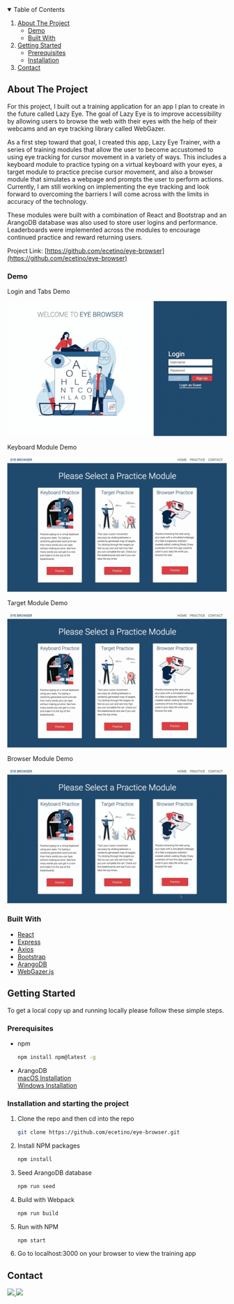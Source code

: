 <!-- TABLE OF CONTENTS -->
<details open="open">
  <summary>Table of Contents</summary>
  <ol>
    <li>
      <a href="#about-the-project">About The Project</a>
      <ul>
       <li><a href="#demo">Demo</a></li>
       <li><a href="#built-with">Built With</a></li>   
      </ul>
    </li>
    <li>
      <a href="#getting-started">Getting Started</a>
      <ul>
        <li><a href="#prerequisites">Prerequisites</a></li>
        <li><a href="#installation-and-starting-the-project">Installation</a></li>
      </ul>
    </li>
    <li><a href="#contact">Contact</a></li>
  </ol>
</details>

<!-- ABOUT THE PROJECT -->
## About The Project

For this project, I built out a training application for an app I plan to create in the future called Lazy Eye. The goal of Lazy Eye is to improve accessibility by allowing users to browse the web with their eyes with the help of their webcams and an eye tracking library called WebGazer. 

As a first step toward that goal, I created this app, Lazy Eye Trainer, with a series of training modules that allow the user to become accustomed to using eye tracking for cursor movement in a variety of ways. This includes a keyboard module to practice typing on a virtual keyboard with your eyes,  a target module to practice precise cursor movement,  and also a browser module that simulates a webpage and prompts the user to perform actions. Currently, I am still working on implementing the eye tracking and look forward to overcoming the barriers I will come across with the limits in accuracy of the technology.

These modules were built with a combination of React and Bootstrap and an ArangoDB database was also used to store user logins and performance. Leaderboards were implemented across the modules to encourage continued practice and reward returning users.

Project Link: [https://github.com/ecetino/eye-browser](https://github.com/ecetino/eye-browser)

<!-- DEMO -->
### Demo
Login and Tabs Demo

![til](./EyeBrowserLoginAndTabs.gif)

Keyboard Module Demo

![til](./EyeBrowserKeyboard.gif)

Target Module Demo

![til](./EyBrowserTargets.gif)

Browser Module Demo

![til](./EyeBrowserBrowser.gif)

<!-- Built With -->
### Built With

* [React](https://reactjs.org)
* [Express](http://expressjs.com/)
* [Axios](https://www.npmjs.com/package/axios)
* [Bootstrap](https://getbootstrap.com/)
* [ArangoDB](https://www.arangodb.com/)
* [WebGazer.js](https://webgazer.cs.brown.edu/)


<!-- GETTING STARTED -->
## Getting Started

To get a local copy up and running locally please follow these simple steps.

<!-- PREREQUISITES -->
### Prerequisites

* npm
  ```sh
  npm install npm@latest -g
  ```
* ArangoDB <br/>
  [macOS Installation](https://www.arangodb.com/docs/stable/installation-mac-osx.html)
  <br/>
  [Windows Installation](https://www.arangodb.com/docs/stable/installation-windows.html)  
  
<!-- INSTALLATION -->
### Installation and starting the project

1. Clone the repo and then cd into the repo
   ```sh
   git clone https://github.com/ecetino/eye-browser.git
   ```
2. Install NPM packages
   ```sh
   npm install
   ```
3. Seed ArangoDB database
   ```sh
   npm run seed
   ```
4. Build with Webpack
   ```sh
   npm run build
   ```
5. Run with NPM
   ```sh
   npm start
   ```
6. Go to localhost:3000 on your browser to view the training app

<!-- CONTACT -->
## Contact

<!-- LinkedIn Contact -->
<a href="https://www.linkedin.com/in/ecetino/" target="_blank">
  <img src="https://img.shields.io/badge/-Edgar%20Cetino-blue?style=for-the-badge&logo=Linkedin&logoColor=white"/>
</a>
  
<!--   Email -->
<a href="mailto:cetino-e@hotmail.com">
  <img src="https://img.shields.io/badge/EMAIL-cetino--e%40hotmail.com-1152ba?style=for-the-badge"/>
</a>
